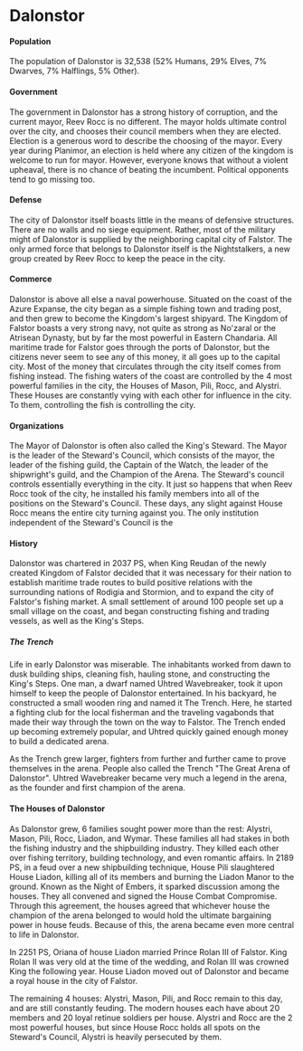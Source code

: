 # Dalonstor
#### Population
The population of Dalonstor is 32,538 (52% Humans, 29% Elves, 7% Dwarves, 7% Halflings, 5% Other).
#### Government
The government in Dalonstor has a strong history of corruption, and the current mayor, Reev Rocc is no different. The mayor holds ultimate control over the city, and chooses their council members when they are elected. Election is a generous word to describe the choosing of the mayor. Every year during Planimor, an election is held where any citizen of the kingdom is welcome to run for mayor. However, everyone knows that without a violent upheaval, there is no chance of beating the incumbent. Political opponents tend to go missing too.
#### Defense
The city of Dalonstor itself boasts little in the means of defensive structures. There are no walls and no siege equipment. Rather, most of the military might of Dalonstor is supplied by the neighboring capital city of Falstor. The only armed force that belongs to Dalonstor itself is the Nightstalkers, a new group created by Reev Rocc to keep the peace in the city. 
#### Commerce
Dalonstor is above all else a naval powerhouse. Situated on the coast of the Azure Expanse, the city began as a simple fishing town and trading post, and then grew to become the Kingdom's largest shipyard. The Kingdom of Falstor boasts a very strong navy, not quite as strong as No'zaral or the Atrisean Dynasty, but by far the most powerful in Eastern Chandaria. All maritime trade for Falstor goes through the ports of Dalonstor, but the citizens never seem to see any of this money, it all goes up to the capital city. Most of the money that circulates through the city itself comes from fishing instead. The fishing waters of the coast are controlled by the 4 most powerful families in the city, the Houses of Mason, Pili, Rocc, and Alystri. These Houses are constantly vying with each other for influence in the city. To them, controlling the fish is controlling the city.
#### Organizations
The Mayor of Dalonstor is often also called the King's Steward. The Mayor is the leader of the Steward's Council, which consists of the mayor, the leader of the fishing guild, the Captain of the Watch, the leader of the shipwright's guild, and the Champion of the Arena. The Steward's council controls essentially everything in the city. It just so happens that when Reev Rocc took of the city, he installed his family members into all of the positions on the Steward's Council. These days, any slight against House Rocc means the entire city turning against you. The only institution independent of the Steward's Council is the 
#### History
Dalonstor was chartered in 2037 PS, when King Reudan of the newly created Kingdom of Falstor decided that it was necessary for their nation to establish maritime trade routes to build positive relations with the surrounding nations of Rodigia and Stormion, and to expand the city of Falstor's fishing market. A small settlement of around 100 people set up a small village on the coast, and began constructing fishing and trading vessels, as well as the King's Steps.
##### The Trench
Life in early Dalonstor was miserable. The inhabitants worked from dawn to dusk building ships, cleaning fish, hauling stone, and constructing the King's Steps. One man, a dwarf named Uhtred Wavebreaker, took it upon himself to keep the people of Dalonstor entertained. In his backyard, he constructed a small wooden ring and named it The Trench. Here, he started a fighting club for the local fisherman and the traveling vagabonds that made their way through the town on the way to Falstor. The Trench ended up becoming extremely popular, and Uhtred quickly gained enough money to build a dedicated arena.

As the Trench grew larger, fighters from further and further came to prove themselves in the arena. People also called the Trench "The Great Arena of Dalonstor". Uhtred Wavebreaker became very much a legend in the arena, as the founder and first champion of the arena.

#### The Houses of Dalonstor
As Dalonstor grew, 6 families sought power more than the rest: Alystri, Mason, Pili, Rocc, Liadon, and Wymar. These families all had stakes in both the fishing industry and the shipbuilding industry. They killed each other over fishing territory, building technology, and even romantic affairs. In 2189 PS, in a feud over a new shipbuilding technique, House Pili slaughtered House Liadon, killing all of its members and burning the Liadon Manor to the ground. Known as the Night of Embers, it sparked discussion among the houses. They all convened and signed the House Combat Compromise. Through this agreement, the houses agreed that whichever house the champion of the arena belonged to would hold the ultimate bargaining power in house feuds. Because of this, the arena became even more central to life in Dalonstor.

In 2251 PS, Oriana of house Liadon married Prince Rolan III of Falstor. King Rolan II was very old at the time of the wedding, and Rolan III was crowned King the following year. House Liadon moved out of Dalonstor and became a royal house in the city of Falstor.

The remaining 4 houses: Alystri, Mason, Pili, and Rocc remain to this day, and are still constantly feuding. The modern houses each have about 20 members and 20 loyal retinue soldiers per house. Alystri and Rocc are the 2 most powerful houses, but since House Rocc holds all spots on the Steward's Council, Alystri is heavily persecuted by them.